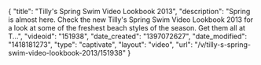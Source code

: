 {
    "title": "Tilly's Spring Swim Video Lookbook 2013",
    "description": "Spring is almost here. Check the new Tilly's Spring Swim Video Lookbook 2013 for a look at some of the freshest beach styles of the season. Get them all at T...",
    "videoid": "151938",
    "date_created": "1397072627",
    "date_modified": "1418181273",
    "type": "captivate",
    "layout": "video",
    "url": "\/v\/tilly-s-spring-swim-video-lookbook-2013\/151938"
}